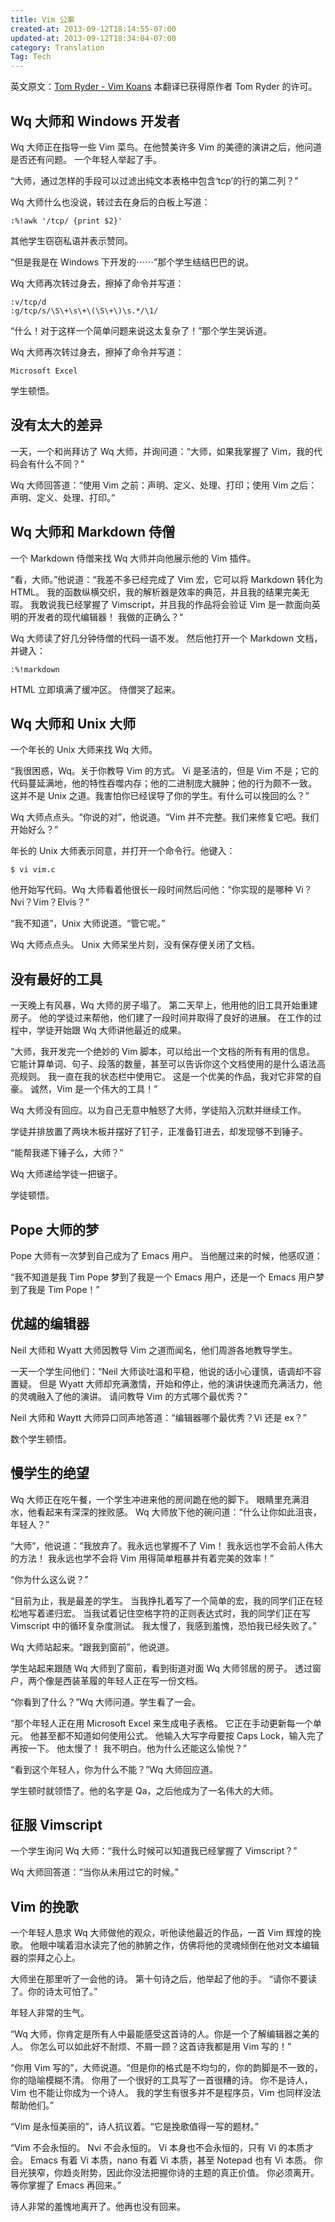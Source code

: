 ```yaml
---
title: Vim 公案
created-at: 2013-09-12T18:14:55-07:00
updated-at: 2013-09-12T18:34:04-07:00
category: Translation
Tag: Tech
---
```


英文原文：[Tom Ryder - Vim Koans](http://blog.sanctum.geek.nz/vim-koans/)
本翻译已获得原作者 Tom Ryder 的许可。


## Wq 大师和 Windows 开发者

Wq 大师正在指导一些 Vim 菜鸟。在他赞美许多 Vim 的美德的演讲之后，他问道是否还有问题。
一个年轻人举起了手。

“大师，通过怎样的手段可以过滤出纯文本表格中包含‘tcp’的行的第二列？”

Wq 大师什么也没说，转过去在身后的白板上写道：

    :%!awk '/tcp/ {print $2}'

其他学生窃窃私语并表示赞同。

“但是我是在 Windows 下开发的⋯⋯”那个学生结结巴巴的说。

Wq 大师再次转过身去，擦掉了命令并写道：

    :v/tcp/d
    :g/tcp/s/\S\+\s\+\(\S\+\)\s.*/\1/

“什么！对于这样一个简单问题来说这太复杂了！”那个学生哭诉道。

Wq 大师再次转过身去，擦掉了命令并写道：

    Microsoft Excel

学生顿悟。


## 没有太大的差异

一天，一个和尚拜访了 Wq 大师，并询问道：“大师，如果我掌握了 Vim，我的代码会有什么不同？”

Wq 大师回答道：“使用 Vim 之前：声明、定义、处理、打印；使用 Vim 之后：声明、定义、处理、打印。”


## Wq 大师和 Markdown 侍僧

一个 Markdown 侍僧来找 Wq 大师并向他展示他的 Vim 插件。

“看，大师。”他说道：“我差不多已经完成了 Vim 宏，它可以将 Markdown 转化为 HTML。
我的函数纵横交织，我的解析器是效率的典范，并且我的结果完美无瑕。
我敢说我已经掌握了 Vimscript，并且我的作品将会验证 Vim 是一款面向英明的开发者的现代编辑器！
我做的正确么？“

Wq 大师读了好几分钟侍僧的代码一语不发。
然后他打开一个 Markdown 文档，并键入：

    :%!markdown

HTML 立即填满了缓冲区。
侍僧哭了起来。


## Wq 大师和 Unix 大师

一个年长的 Unix 大师来找 Wq 大师。

“我很困惑，Wq。关于你教导 Vim 的方式。
Vi 是圣洁的，但是 Vim 不是；它的代码蔓延满地，他的特性吞噬内存；他的二进制庞大臃肿；他的行为颇不一致。
这并不是 Unix 之道。我害怕你已经误导了你的学生。有什么可以挽回的么？”

Wq 大师点点头。“你说的对”，他说道。“Vim 并不完整。我们来修复它吧。我们开始好么？”

年长的 Unix 大师表示同意，并打开一个命令行。他键入：

    $ vi vim.c

他开始写代码。Wq 大师看着他很长一段时间然后问他：“你实现的是哪种 Vi？Nvi？Vim？Elvis？”

“我不知道”，Unix 大师说道。“管它呢。”

Wq 大师点点头。
Unix 大师呆坐片刻，没有保存便关闭了文档。


## 没有最好的工具

一天晚上有风暴，Wq 大师的房子塌了。
第二天早上，他用他的旧工具开始重建房子。
他的学徒过来帮他，他们建了一段时间并取得了良好的进展。
在工作的过程中，学徒开始跟 Wq 大师讲他最近的成果。

“大师，我开发完一个绝妙的 Vim 脚本，可以给出一个文档的所有有用的信息。
它能计算单词、句子、段落的数量，甚至可以告诉你这个文档使用的是什么语法高亮规则。
我一直在我的状态栏中使用它。
这是一个优美的作品，我对它非常的自豪。
诚然，Vim 是一个伟大的工具！”

Wq 大师没有回应。以为自己无意中触怒了大师，学徒陷入沉默并继续工作。

学徒并排放置了两块木板并摆好了钉子，正准备钉进去，却发现够不到锤子。

“能帮我递下锤子么，大师？”

Wq 大师递给学徒一把锯子。

学徒顿悟。


## Pope 大师的梦

Pope 大师有一次梦到自己成为了 Emacs 用户。
当他醒过来的时候，他感叹道：

“我不知道是我 Tim Pope 梦到了我是一个 Emacs 用户，还是一个 Emacs 用户梦到了我是 Tim Pope！”


## 优越的编辑器

Neil 大师和 Wyatt 大师因教导 Vim 之道而闻名，他们周游各地教导学生。

一天一个学生问他们：“Neil 大师谈吐温和平稳，他说的话小心谨慎，语调却不容置疑。
但是 Wyatt 大师却充满激情，开始和停止，他的演讲快速而充满活力，他的灵魂融入了他的演讲。
请问教导 Vim 的方式哪个最优秀？”

Neil 大师和 Waytt 大师异口同声地答道：“编辑器哪个最优秀？Vi 还是 ex？”

数个学生顿悟。


## 慢学生的绝望

Wq 大师正在吃午餐，一个学生冲进来他的房间跪在他的脚下。
眼睛里充满泪水，他看起来有深深的挫败感。
Wq 大师放下他的碗问道：“什么让你如此沮丧，年轻人？”

“大师”，他说道：“我放弃了。我永远也掌握不了 Vim！
我永远也学不会前人伟大的方法！
我永远也学不会将 Vim 用得简单粗暴并有着完美的效率！”

“你为什么这么说？”

“目前为止，我是最差的学生。
当我挣扎着写了一个简单的宏，我的同学们正在轻松地写着递归宏。
当我试着记住空格字符的正则表达式时，我的同学们正在写 Vimscript 中的循环复杂度测试。
我太慢了，我感到羞愧，恐怕我已经失败了。”

Wq 大师站起来。“跟我到窗前”，他说道。

学生站起来跟随 Wq 大师到了窗前，看到街道对面 Wq 大师邻居的房子。
透过窗户，两个像是西装革履的年轻人正在写一份文档。

“你看到了什么？”Wq 大师问道。学生看了一会。

“那个年轻人正在用 Microsoft Excel 来生成电子表格。 它正在手动更新每一个单元。 他甚至都不知道如何使用公式。 他输入大写字母要按 Caps Lock，输入完了再按一下。 他太慢了！ 我不明白。他为什么还能这么愉悦？”

“看到这个年轻人，你为什么不能？”Wq 大师回应道。

学生顿时就领悟了。他的名字是 Qa，之后他成为了一名伟大的大师。


## 征服 Vimscript

一个学生询问 Wq 大师：“我什么时候可以知道我已经掌握了 Vimscript？”

Wq 大师回答道：“当你从未用过它的时候。”


## Vim 的挽歌

一个年轻人恳求 Wq 大师做他的观众，听他读他最近的作品，一首 Vim 辉煌的挽歌。
他眼中噙着泪水读完了他的肺腑之作，仿佛将他的灵魂倾倒在他对文本编辑器的崇拜之心上。

大师坐在那里听了一会他的诗。 第十句诗之后，他举起了他的手。 “请你不要读了。你的诗太可怕了。”

年轻人非常的生气。

“Wq 大师，你肯定是所有人中最能感受这首诗的人。你是一个了解编辑器之美的人。
你怎么可以如此好不耐烦、不屑一顾？这首诗我都是用 Vim 写的！”

“你用 Vim 写的”，大师说道。“但是你的格式是不均匀的，你的韵脚是不一致的，你的隐喻模糊不清。
你用了一个很好的工具写了一首很糟的诗。
你不是诗人，Vim 也不能让你成为一个诗人。
我的学生有很多并不是程序员，Vim 也同样没法帮助他们。”

“Vim 是永恒美丽的”，诗人抗议着。“它是挽歌值得一写的题材。”

“Vim 不会永恒的。 Nvi 不会永恒的。 Vi 本身也不会永恒的，只有 Vi 的本质才会。
Emacs 有着 Vi 本质，nano 有着 Vi 本质，甚至 Notepad 也有 Vi 本质。
你目光狭窄，你趋炎附势，因此你没法把握你诗的主题的真正价值。
你必须离开。等你掌握了 Emacs 再回来。”

诗人非常的羞愧地离开了。他再也没有回来。
